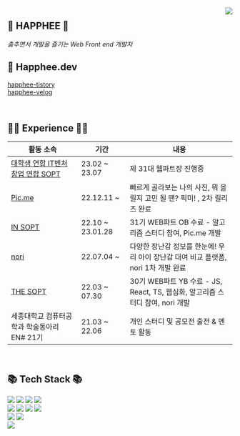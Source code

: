 
<img align="right" src="https://github-readme-stats-sigma-five.vercel.app/api?username=Happhee&show_icons=true&theme=dracula"/>

## 💛 HAPPHEE 💛
 *춤추면서 개발을 즐기는 Web Front end 개발자*

## 💬 Happhee.dev
[happhee-tistory](https://happhee-dev.tistory.com) 
<br>
[happhee-velog](https://velog.io/@seohee0112)

 <br>

 ## 👩‍💻 Experience 👩‍💻

|활동 소속 |기간|내용|
|---|---|---|
|<a href="http://sopt.org/wp/">대학생 연합 IT벤처 창업 연합 SOPT</a>|23.02 ~ 23.07 | 제 31대 웹파트장 진행중 |
|<a href="https://with-picme.com/">Pic.me</a>|22.12.11 ~ |  빠르게 골라보는 나의 사진, 뭐 올릴지 고민 될 땐? 픽미! , 2차 릴리즈 완료 |
|<a href="http://sopt.org/wp/">IN SOPT</a>|22.10 ~ 23.01.28 | 31기 WEB파트 OB 수료 - 알고리즘 스터디 참여, Pic.me 개발 |
|<a href="https://www.with-nori.com/">nori</a>|22.07.04 ~ | 다양한 장난감 정보를 한눈에! 우리 아이 장난감 대여 비교 플랫폼, nori 1차 개발 완료 |
|<a href="http://sopt.org/wp/">THE SOPT</a>|22.03 ~ 07.30| 30기 WEB파트 YB 수료 - JS, React, TS, 웹심화, 알고리즘 스터디 참여, nori 개발 |
|세종대학교 컴퓨터공학과 학술동아리 EN# 21기 |21.03 ~ 22.06|개인 스터디 및 공모전 출전 & 멘토 활동|

<br>

 ## 📚 Tech Stack 📚
<img src="https://img.shields.io/badge/React-61DAFB?style=flat-square&logo=React&logoColor=white"/></a>
<img src="https://img.shields.io/badge/TypeScript-3776AB?style=flat-square&logo=Typescript&logoColor=white"/></a>
 <img src="https://img.shields.io/badge/Next.js-black?style=flat-square&logo=Next.js&logoColor=white"/>
  <img src="https://img.shields.io/badge/Recoil-3578e5?style=flat-square&logo=React&logoColor=white"/>
<br>
<img src="https://img.shields.io/badge/JavaScript-f7df1e?style=flat-square&logo=javascript&logoColor=white"/></a>
<img src="https://img.shields.io/badge/HTML5-e34f26?style=flat-square&logo=html5&logoColor=white"/></a>
<img src="https://img.shields.io/badge/CSS3-1572B6?style=flat-square&logo=css3&logoColor=white"/></a>
 <img src="https://img.shields.io/badge/styled/component-e084c6?style=flat-square&logo=styled-components&logoColor=white"/>
<br>
<img src="https://img.shields.io/badge/Git-F05032?style=flat-square&logo=Git&logoColor=white"/></a>
<img src="https://img.shields.io/badge/Node.js-339933?style=flat-square&logo=Node.js&logoColor=white"/></a>
<br> 
<img src="https://img.shields.io/badge/Notion-black?style=flat-square&logo=Notion&logoColor=white"></a>
